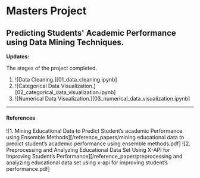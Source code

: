 # Masters Project

## Predicting Students' Academic Performance using Data Mining Techniques.

**Updates:**

The stages of the project completed.

1. ![Data Cleaning.][01_data_cleaning.ipynb]
2. ![Categorical Data Visualization.][02_categorical_data_visualization.ipynb]
3. ![Numerical Data Visualization.][03_numerical_data_visualization.ipynb]

---

#### References

![1. Mining Educational Data to Predict Student’s academic Performance using Ensemble Methods][/reference_papers/mining educational data to predict student’s academic performance using ensemble methods.pdf]
![2. Preprocessing and Analyzing Educational Data Set Using X-API for Improving Student’s Performance][/reference_paper/preprocessing and analyzing educational data set using x-api for improving student’s performance.pdf]
